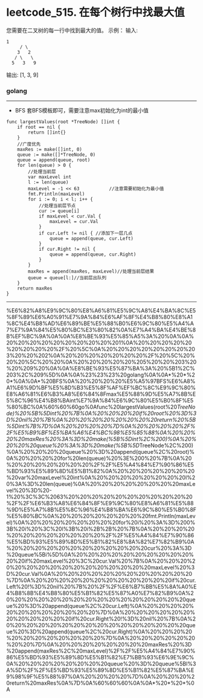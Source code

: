 # leetcode_515. 在每个树行中找最大值

您需要在二叉树的每一行中找到最大的值。
示例：
输入:
```
1
     / \
    3   2
   / \   \  
  5   3   9
```
输出: [1, 3, 9]
### golang

---

- BFS
套BFS模板即可，需要注意max初始化为int的最小值
```
func largestValues(root *TreeNode) []int {
    if root == nil {
        return []int{}
    }
    //广度优先
    maxRes := make([]int, 0)
    queue := make([]*TreeNode, 0)
    queue = append(queue, root)
    for len(queue) > 0 {
        //处理当前层
        var maxLevel int
        l := len(queue)
        maxLevel = -1 << 63           //注意需要初始化为最小值
        fmt.Println(maxLevel)
        for i := 0; i < l; i++ {
            //处理当前层节点
            cur := queue[i]
            if maxLevel < cur.Val {
                maxLevel = cur.Val
            }
            if cur.Left != nil { //添加下一层几点
                queue = append(queue, cur.Left)
            }
            if cur.Right != nil {
                queue = append(queue, cur.Right)
            }
        }
        maxRes = append(maxRes, maxLevel)//处理当前层结果
        queue = queue[l:]//当前层出队列
    }
    return maxRes
}
```

---

%E6%82%A8%E9%9C%80%E8%A6%81%E5%9C%A8%E4%BA%8C%E5%8F%89%E6%A0%91%E7%9A%84%E6%AF%8F%E4%B8%80%E8%A1%8C%E4%B8%AD%E6%89%BE%E5%88%B0%E6%9C%80%E5%A4%A7%E7%9A%84%E5%80%BC%E3%80%82%0A%E7%A4%BA%E4%BE%8B%EF%BC%9A%0A%0A%E8%BE%93%E5%85%A5%3A%20%0A%0A%20%20%20%20%20%20%20%20%20%201%0A%20%20%20%20%20%20%20%20%20%2F%20%5C%0A%20%20%20%20%20%20%20%203%20%20%202%0A%20%20%20%20%20%20%20%2F%20%5C%20%20%20%5C%20%20%0A%20%20%20%20%20%205%20%20%203%20%20%209%20%0A%0A%E8%BE%93%E5%87%BA%3A%20%5B1%2C%203%2C%209%5D%0A%0A%23%23%23%20golang%0A%0A*%20*%20*%0A%0A*%20BFS%0A%20%20%20%20%E5%A5%97BFS%E6%A8%A1%E6%9D%BF%E5%8D%B3%E5%8F%AF%EF%BC%8C%E9%9C%80%E8%A6%81%E6%B3%A8%E6%84%8Fmax%E5%88%9D%E5%A7%8B%E5%8C%96%E4%B8%BAint%E7%9A%84%E6%9C%80%E5%B0%8F%E5%80%BC%0A%60%60%60go%0Afunc%20largestValues(root%20*TreeNode)%20%5B%5Dint%20%7B%0A%20%20%20%20if%20root%20%3D%3D%20nil%20%7B%0A%20%20%20%20%20%20%20%20return%20%5B%5Dint%7B%7D%0A%20%20%20%20%7D%0A%20%20%20%20%2F%2F%E5%B9%BF%E5%BA%A6%E4%BC%98%E5%85%88%0A%20%20%20%20maxRes%20%3A%3D%20make(%5B%5Dint%2C%200)%0A%20%20%20%20queue%20%3A%3D%20make(%5B%5D*TreeNode%2C%200)%0A%20%20%20%20queue%20%3D%20append(queue%2C%20root)%0A%20%20%20%20for%20len(queue)%20%3E%200%20%7B%0A%20%20%20%20%20%20%20%20%2F%2F%E5%A4%84%E7%90%86%E5%BD%93%E5%89%8D%E5%B1%82%0A%20%20%20%20%20%20%20%20var%20maxLevel%20int%0A%20%20%20%20%20%20%20%20l%20%3A%3D%20len(queue)%0A%20%20%20%20%20%20%20%20maxLevel%20%3D%20-1%20%3C%3C%2063%20%20%20%20%20%20%20%20%20%20%20%2F%2F%E6%B3%A8%E6%84%8F%E9%9C%80%E8%A6%81%E5%88%9D%E5%A7%8B%E5%8C%96%E4%B8%BA%E6%9C%80%E5%B0%8F%E5%80%BC%0A%20%20%20%20%20%20%20%20fmt.Println(maxLevel)%0A%20%20%20%20%20%20%20%20for%20i%20%3A%3D%200%3B%20i%20%3C%20l%3B%20i%2B%2B%20%7B%0A%20%20%20%20%20%20%20%20%20%20%20%20%2F%2F%E5%A4%84%E7%90%86%E5%BD%93%E5%89%8D%E5%B1%82%E8%8A%82%E7%82%B9%0A%20%20%20%20%20%20%20%20%20%20%20%20cur%20%3A%3D%20queue%5Bi%5D%0A%20%20%20%20%20%20%20%20%20%20%20%20if%20maxLevel%20%3C%20cur.Val%20%7B%0A%20%20%20%20%20%20%20%20%20%20%20%20%20%20%20%20maxLevel%20%3D%20cur.Val%0A%20%20%20%20%20%20%20%20%20%20%20%20%7D%0A%20%20%20%20%20%20%20%20%20%20%20%20if%20cur.Left%20!%3D%20nil%20%7B%20%2F%2F%E6%B7%BB%E5%8A%A0%E4%B8%8B%E4%B8%80%E5%B1%82%E5%87%A0%E7%82%B9%0A%20%20%20%20%20%20%20%20%20%20%20%20%20%20%20%20queue%20%3D%20append(queue%2C%20cur.Left)%0A%20%20%20%20%20%20%20%20%20%20%20%20%7D%0A%20%20%20%20%20%20%20%20%20%20%20%20if%20cur.Right%20!%3D%20nil%20%7B%0A%20%20%20%20%20%20%20%20%20%20%20%20%20%20%20%20queue%20%3D%20append(queue%2C%20cur.Right)%0A%20%20%20%20%20%20%20%20%20%20%20%20%7D%0A%20%20%20%20%20%20%20%20%7D%0A%20%20%20%20%20%20%20%20maxRes%20%3D%20append(maxRes%2C%20maxLevel)%2F%2F%E5%A4%84%E7%90%86%E5%BD%93%E5%89%8D%E5%B1%82%E7%BB%93%E6%9E%9C%0A%20%20%20%20%20%20%20%20queue%20%3D%20queue%5Bl%3A%5D%2F%2F%E5%BD%93%E5%89%8D%E5%B1%82%E5%87%BA%E9%98%9F%E5%88%97%0A%20%20%20%20%7D%0A%20%20%20%20return%20maxRes%0A%7D%0A%60%60%60%0A%0A*%20*%20*%0A

